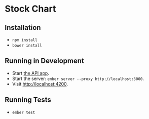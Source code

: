 # Stock Chart

## Installation

* `npm install`
* `bower install`

## Running in Development

* Start [the API app](https://github.com/mertguldur/stock_chart_api).
* Start the server: `ember server --proxy http://localhost:3000`.
* Visit [http://localhost:4200](http://localhost:4200).

## Running Tests

* `ember test`
